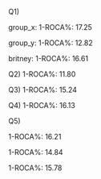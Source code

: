 Q1)

group_x:  1-ROCA%: 17.25

group_y:  1-ROCA%: 12.82

britney:  1-ROCA%: 16.61

Q2)  1-ROCA%: 11.80

Q3)  1-ROCA%: 15.24

Q4)  1-ROCA%: 16.13

Q5)

1-ROCA%: 16.21

1-ROCA%: 14.84

1-ROCA%: 15.78
